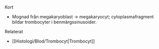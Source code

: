 Kort
- Mognad från megakaryoblast → megakaryocyt; cytoplasmafragment bildar trombocyter i benmärgssinusoider.

Relaterat
- [[Histologi/Blod/Trombocyt|Trombocyt]]
